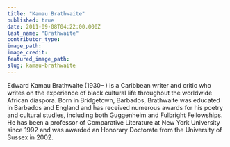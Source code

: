 ```yaml
---
title: "Kamau Brathwaite"
published: true
date: 2011-09-08T04:22:00.000Z
last_name: "Brathwaite"
contributor_type:
image_path:
image_credit:
featured_image_path:
slug: kamau-brathwaite
---
```


Edward Kamau Brathwaite (1930– ) is a Caribbean writer and critic who writes on the experience of black cultural life throughout the worldwide African diaspora. Born in Bridgetown, Barbados, Brathwaite was educated in Barbados and England and has received numerous awards for his poetry and cultural studies, including both Guggenheim and Fulbright Fellowships. He has been a professor of Comparative Literature at New York University since 1992 and was awarded an Honorary Doctorate from the University of Sussex in 2002.

